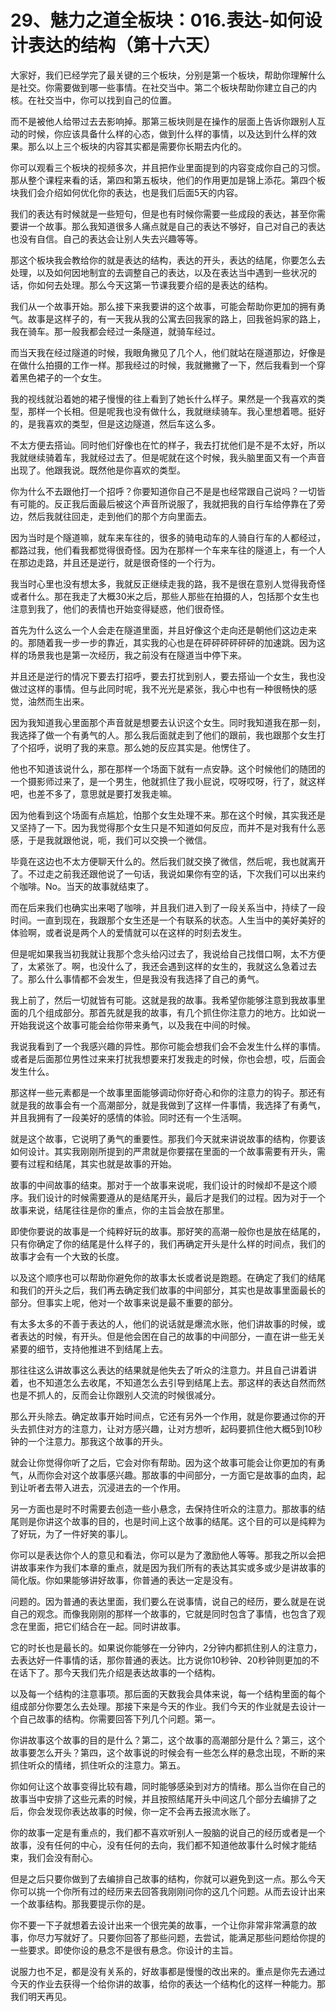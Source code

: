 # 29、魅力之道全板块：016.表达-如何设计表达的结构（第十六天）

大家好，我们已经学完了最关键的三个板块，分别是第一个板块，帮助你理解什么是社交。你需要做到哪一些事情。在社交当中。第二个板块帮助你建立自己的内核。在社交当中，你可以找到自己的位置。

而不是被他人给带过去去影响掉。那第三板块则是在操作的层面上告诉你跟别人互动的时候，你应该具备什么样的心态，做到什么样的事情，以及达到什么样的效果。那么以上三个板块的内容其实都是需要你长期去内化的。

你可以观看三个板块的视频多次，并且把作业里面提到的内容变成你自己的习惯。那从整个课程来看的话，第四和第五板块，他们的作用更加是锦上添花。第四个板块我们会介绍如何优化你的表达，也是我们后面5天的内容。

我们的表达有时候就是一些短句，但是也有时候你需要一些成段的表达，甚至你需要讲一个故事。那么我知道很多人痛点就是自己的表达不够好，自己对自己的表达也没有自信。自己的表达会让别人失去兴趣等等。

那这个板块我会教给你的就是表达的结构，表达的开头，表达的结尾，你要怎么去处理，以及如何因地制宜的去调整自己的表达，以及在表达当中遇到一些状况的话，你如何去处理。那么今天这第一节课我要介绍的是表达的结构。

我们从一个故事开始。那么接下来我要讲的这个故事，可能会帮助你更加的拥有勇气。故事是这样子的，有一天我从我的公寓去回我家的路上，回我爸妈家的路上，我在骑车。那一般我都会经过一条隧道，就骑车经过。

而当天我在经过隧道的时候，我眼角撇见了几个人，他们就站在隧道那边，好像是在做什么拍摄的工作一样。那我经过的时候，我就撇撇了一下，然后我看到一个穿着黑色裙子的一个女生。

我的视线就沿着她的裙子慢慢的往上看到了她长什么样子。果然是一个我喜欢的类型，那样一个长相。但是呢我也没有做什么，我就继续骑车。我心里想着嗯。挺好的，是我喜欢的类型，但是这边隧道，然后车这么多。

不太方便去搭讪。同时他们好像也在忙的样子，我去打扰他们是不是不太好，所以我就继续骑着车，我就经过去了。但是呢就在这个时候，我头脑里面又有一个声音出现了。他跟我说。既然他是你喜欢的类型。

你为什么不去跟他打一个招呼？你要知道你自己不是是也经常跟自己说吗？一切皆有可能的。反正我后面最后被这个声音所说服了，我就把我的自行车给停靠在了旁边，然后我就往回走，走到他们的那个方向里面去。

因为当时是个隧道嘛，就车来车往的，很多的骑电动车的人骑自行车的人都经过，都路过我，他们看我都觉得很奇怪。因为在那样一个车来车往的隧道上，有一个人在那边走路，并且还是逆行，就是很奇怪的一个行为。

我当时心里也没有想太多，我就反正继续走我的路，我不是很在意别人觉得我奇怪或者什么。那在我走了大概30米之后，那些人那些在拍摄的人，包括那个女生也注意到我了，他们的表情也开始变得疑惑，他们很奇怪。

首先为什么这么一个人会走在隧道里面，并且好像这个走向还是朝他们这边走来的。那随着我一步一步的靠近，其实我的心也是在砰砰砰砰砰砰的加速跳。因为这样的场景我也是第一次经历，我之前没有在隧道当中停下来。

并且还是逆行的情况下要去打招呼，要去打扰到别人，要去搭讪一个女生，我也没做过这样的事情。但与此同时呢，我不光光是紧张，我心中也有一种很畅快的感觉，油然而生出来。

因为我知道我心里面那个声音就是想要去认识这个女生。同时我知道我在那一刻，我选择了做一个有勇气的人。那么我后面就走到了他们的跟前，我也跟那个女生打了个招呼，说明了我的来意。那么她的反应其实是。他愣住了。

他也不知道该说什么，那在那样一个场面下就有一点安静。这个时候他们的随团的一个摄影师过来了，是一个男生，他就抓住了我小屁说，哎呀哎呀，行了，就这样吧，也差不多了，意思就是要打发我走嘛。

因为他看到这个场面有点尴尬，怕那个女生处理不来。那在这个时候，其实我还是又坚持了一下。因为我觉得那个女生只是不知道如何反应，而并不是对我有什么恶感，于是我就跟他说，呃，我们可以交换一个微信。

毕竟在这边也不太方便聊天什么的。然后我们就交换了微信，然后呢，我也就离开了。不过走之前我还跟他说了一句话，我说如果你有空的话，下次我们可以出来约个咖啡。No。当天的故事就结束了。

而在后来我们也确实出来喝了咖啡，并且我们进入到了一段关系当中，持续了一段时间。一直到现在，我跟那个女生还是一个有联系的状态。人生当中的美好美好的体验啊，或者说是两个人的爱情就可以在这样的时刻去发生。

但是呢如果我当初我就让我那个念头给闪过去了，我说给自己找借口啊，太不方便了，太紧张了。啊，也没什么了，我还会遇到这样的女生的，我就这么急着过去了。那么什么事情都不会发生，但是我没有我选择了自己的勇气。

我上前了，然后一切就皆有可能。这就是我的故事。我希望你能够注意到我故事里面的几个组成部分。那首先就是我的故事，有几个抓住你注意力的地方。比如说一开始我说这个故事可能会给你带来勇气，以及我在中间的时候。

我说我看到了一个我感兴趣的异性。那你可能会想我们会不会发生什么样的事情。或者是后面那位男性过来来打扰我想要来打发我走的时候，你也会想，哎，后面会发生什么。

那这样一些元素都是一个故事里面能够调动你好奇心和你的注意力的钩子。那还有就是我的故事会有一个高潮部分，就是我做到了这样一件事情，我选择了有勇气，并且我拥有了一段美好的感情的体验。同时还有一个生活啊。

就是这个故事，它说明了勇气的重要性。那我们今天就来讲说故事的结构，你要该如何设计。其实我刚刚所提到的严肃就是你要摆在里面的一个故事需要有开头，需要有过程和结尾，其实也就是故事的开始。

故事的中间故事的结束。那对于一个故事来说呢，我们设计的时候却不是这个顺序。我们设计的时候需要遵从的是结尾开头，最后才是我们的过程。因为对于一个故事来说，结尾往往是你的重点，你的主旨会放在那里。

即使你要说的故事是一个纯粹好玩的故事。那好笑的高潮一般你也是放在结尾的，只有你确定了你的结尾是什么样子的，我们再确定开头是什么样的时间点，我们的故事才会有一个大致的长度。

以及这个顺序也可以帮助你避免你的故事太长或者说是跑题。在确定了我们的结尾和我们的开头之后，我们再去确定我们故事的中间部分，其实也是故事里面最长的部分。但事实上呢，他对一个故事来说是最不重要的部分。

有太多太多的不善于表达的人，他们的说话就是爆流水账，他们讲故事的时候，或者表达的时候，有开头。但是他会困在自己的故事的中间部分，一直在讲一些无关紧要的细节，支持他推进不到结尾上去。

那往往这么讲故事这么表达的结果就是他失去了听众的注意力。并且自己讲着讲着，也不知道怎么去收尾，不知道怎么去引导到结尾上去。那这样的表达自然而然也是不抓人的，反而会让你跟别人交流的时候很减分。

那么开头除去。确定故事开始时间点，它还有另外一个作用，就是你要通过你的开头去抓住对方的注意力，让对方感兴趣，让对方想听，起码要抓住他大概5到10秒钟的一个注意力。那我这个故事的开头。

就会让你觉得你听了之后，它会对你有帮助。因为这个故事可能会让你更加的有勇气，从而你会对这个故事感兴趣。那故事的中间部分，一方面它是故事的血肉，起到让听者去带入进去，沉浸进去的一个作用。

另一方面也是时不时需要去创造一些小悬念，去保持住听众的注意力。那故事的结尾则是你讲这个故事的目的，也是时间上这个故事的结尾。这个目的可以是纯粹为了好玩，为了一件好笑的事儿。

你可以是表达你个人的意见和看法，你可以是为了激励他人等等。那我之所以会把讲故事来作为我们本章的重点，就是因为我们所有的表达其实或多或少是讲故事的简化版。你如果能够讲好故事，你普通的表达一定是没有。

问题的。因为普通的表达里面，我们要么在说事情，说自己的经历，要么就是在说自己的观念。而像我刚刚的那样一个故事的，它就是同时包含了事情，也包含了观念在里面，把它们结合在一起。同时讲故事。

它的时长也是最长的。如果说你能够在一分钟内，2分钟内都抓住别人的注意力，去表达好一件事情的话，那你普通的表达。比方说你10秒钟、20秒钟则更加的不在话下了。那今天我们先介绍是表达故事的一个结构。

以及每一个结构的注意事项。那后面的天数我会具体来说，每一个结构里面的每个组成部分你要怎么去处理。那接下来是今天的作业。我们今天的作业就是去设计一个自己故事的结构。你需要回答下列几个问题。第一。

你讲故事这个故事的目的是什么？第二，这个故事的高潮部分是什么？第三，这个故事要怎么开头？第四，这个故事说的时候会有一些怎么样的悬念出现，不断的来抓住听众的情绪，抓住听众的注意力。第五。

你如何让这个故事变得比较有趣，同时能够感染到对方的情绪。那么当你在自己的故事当中安排了这些元素的时候，并且按照结尾开头中间这几个部分去编排了之后，你会发现你表达故事的时候，你一定不会再去报流水账了。

你的故事一定是有重点的，我们都不喜欢听别人一股脑的说自己的经历或者是一个故事，没有任何的中心，没有任何的去向，我们都不知道他故事什么时候才能结束，我们会没有耐心。

但是之后只要你做到了去编排自己故事的结构，你就可以避免到这一点。那么今天你可以挑一个你所有过的经历来去回答我刚刚问你的这几个问题。从而去设计出来一个故事结构。那我要提示你的是。

你不要一下子就想着去设计出来一个很完美的故事，一个让你非常非常满意的故事，你尽力写就好了。只要你回答了那些问题，去尝试，能满足那些问题给你提的一些要求。即使你设的悬念不是很有悬念。你设计的主旨。

说服力也不足，都是没有关系的，好故事都是慢慢的改出来的。重点是你先去通过今天的作业去获得一个给你讲的故事，给你的表达一个结构化的这样一种能力。那我们明天再见。

